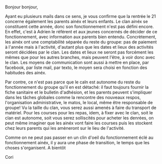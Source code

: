 Bonjour bonjour,
 
Ayant eu plusieurs mails dans ce sens, je vous confirme que la rentrée le 21 concerne également les parents ainéx et leurs enfants.
Le clan ainéx se constituent cette année, donc son fonctionnement n'est pas défini encore. En effet, c'est à Adrien le référent et aux jeunes concernés de décider de ce fonctionnement, avec information aux parents bien entendu.
Concrètement, les ainéx ont une comptabilité séparée du reste du groupe: pas de paiement à l'année mais à l'activité, d'autant plus que les dates et lieux des activités seront décidées par le clan.
Les dates et lieux ne seront pas forcément les mêmes que pour les autres branches, mais peuvent l'être, à voir donc avec le clan.
Les moyens de communication sont aussi à mettre en place, par facebook, par liste mail, par texto, le moyen sera choisi en fonction des habitudes des ainéx.
 
Par contre, ce n'est pas parce que le caln est autonome du reste du fonctionnement du groupe qu'il en est détaché: il faut toujours fournir la fiche sanitaire et le bulletin d'adhésion, et les parents peuvent s'impliquer dans les tâches globales comme la rencontre des nouveaux respos, l'organisation administrative, le matos, le local, même être responsable de groupe!
Vu la taille du clan, vous serez aussi amenés à faire du transport de matériel.
Pour les courses pour les repas, idem, à fixer avec le clan, soit le clan est autonome, soit vous serez solliscités pour acheter les denrées, on peut même imaginer que les ainéx vont faire les courses puis les stockent chez leurs parents qui les amèneront sur le lieu de l'activité.
 
Comme on ne peut pas passer en un clin d'oeil du fonctionnement éclé au fonctionnement ainéx, il y aura une phase de transition, le temps que les choses s'organisent.
A bientôt
 
Cori